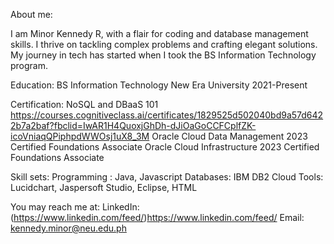 About me:

I am Minor Kennedy R, with a flair for coding and database management skills. I thrive on tackling complex problems and crafting elegant solutions. My journey in tech has started when I took the BS Information Technology program.

Education:
BS Information Technology
New Era University
2021-Present

Certification:
NoSQL and DBaaS 101 https://courses.cognitiveclass.ai/certificates/1829525d502040bd9a57d6422b7a2baf?fbclid=IwAR1H4QuoxjGhDh-dJiOaGoCCFCplfZK-icoVniaqQPiphpdWWOsj1uX8_3M
Oracle Cloud Data Management 2023 Certified Foundations Associate
Oracle Cloud Infrastructure 2023 Certified Foundations Associate


Skill sets:
Programming :  Java, Javascript
Databases: IBM DB2 Cloud
Tools:  Lucidchart, Jaspersoft Studio, Eclipse, HTML

You may reach me at:
LinkedIn:(https://www.linkedin.com/feed/)https://www.linkedin.com/feed/
Email: kennedy.minor@neu.edu.ph
